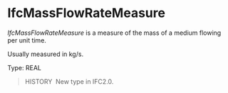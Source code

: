 IfcMassFlowRateMeasure
======================

_IfcMassFlowRateMeasure_ is a measure of the mass of a medium flowing per unit time.

Usually measured in kg/s.

Type: REAL

> HISTORY&nbsp; New type in IFC2.0.
